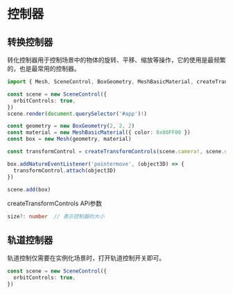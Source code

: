 <script setup>
    import SceneInit from './code/Scene-init.vue'
    import Control from './code/Control.vue'
</script>
# 控制器

## 转换控制器

转化控制器用于控制场景中的物体的旋转、平移、缩放等操作，它的使用是最频繁的，也是最常用的控制器。

```ts
import { Mesh, SceneControl, BoxGeometry, MeshBasicMaterial, createTransformControls } from 'thunder-3d'

const scene = new SceneControl({
  orbitControls: true,
})
scene.render(document.querySelector('#app')!)

const geometry = new BoxGeometry(2, 2, 2)
const material = new MeshBasicMaterial({ color: 0x00FF00 })
const box = new Mesh(geometry, material)

const transformControl = createTransformControls(scene.camera!, scene.domElement!, 0.5)

box.addNatureEventListener('pointermove', (object3D) => {
  transformControl.attach(object3D)
})

scene.add(box)
```

<Control/>

createTransformControls APi参数

```ts
size?: number  // 表示控制器的大小
```


## 轨道控制器

轨道控制仅需要在实例化场景时，打开轨道控制开关即可。

```ts
const scene = new SceneControl({
  orbitControls: true,
})
```

<!-- <SceneInit/> -->

